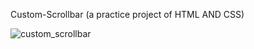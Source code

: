 Custom-Scrollbar (a practice project of HTML AND CSS)

![custom_scrollbar](https://github.com/user-attachments/assets/ea25cdf6-9036-4791-9716-a0b8e5e59b12)
